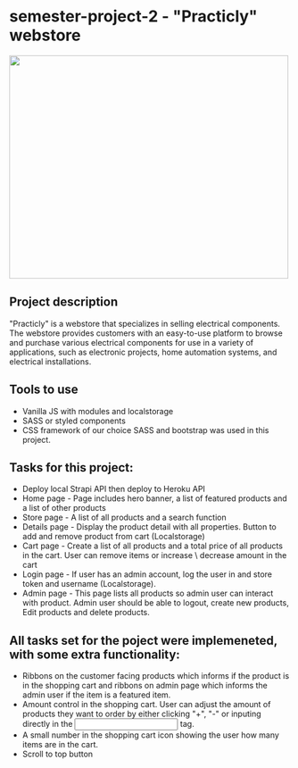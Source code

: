 # semester-project-2 - "Practicly" webstore


<img src="https://tpbro.online/practicly-example.JPG" width="500" height="400" />

## Project description

"Practicly" is a webstore that specializes in selling electrical components. The webstore provides customers with an easy-to-use platform to browse and purchase various electrical components for use in a variety of applications, such as electronic projects, home automation systems, and electrical installations.

## Tools to use
* Vanilla JS with modules and localstorage
* SASS or styled components
* CSS framework of our choice
SASS and bootstrap was used in this project.

## Tasks for this project:
* Deploy local Strapi API then deploy to Heroku API
* Home page - Page includes hero banner, a list of featured products and a list of other products
* Store page - A list of all products and a search function
* Details page - Display the product detail with all properties. Button to add and remove product from cart (Localstorage)
* Cart page - Create a list of all products and a total price of all products in the cart. User can remove items or increase \ decrease amount in the cart
* Login page - If user has an admin account, log the user in and store token and username (Localstorage).
* Admin page - This page lists all products so admin user can interact with product. Admin user should be able to logout, create new products, Edit products and delete products.

## All tasks set for the poject were implemeneted, with some extra functionality:
* Ribbons on the customer facing products which informs if the product is in the shopping cart and ribbons on admin page which informs the admin user if the item is a featured item.
* Amount control in the shopping cart. User can adjust the amount of products they want to order by either clicking "+", "-" or inputing directly in the <input> tag.
* A small number in the shopping cart icon showing the user how many items are in the cart.
* Scroll to top button
